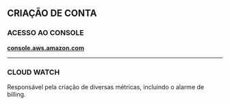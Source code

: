 ## CRIAÇÃO DE CONTA

### ACESSO AO CONSOLE
[**console.aws.amazon.com**](http://console.aws.amazon.com) 

---
### CLOUD WATCH	
 Responsável pela criação de diversas métricas, incluindo o alarme de billing.
